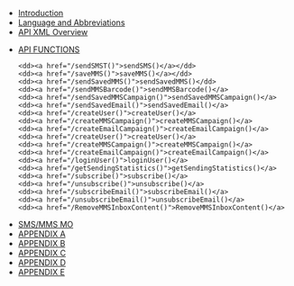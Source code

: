 <html>

<head>


</head>

<body>

<ul>

<li> <a href="#IntroductionT">Introduction</a> </li>

<li> <a href="#LnAT">Language and Abbreviations</a> </li>  

<li> <a href="#ApiXmlOvT">API XML Overview</a> </li>

<dl>

<li><dt><a href="#ApiFuncT">API FUNCTIONS</a></dt></li>	

	<dd><a href="/sendSMST()">sendSMS()</a></dd>
	<dd><a href="/saveMMS()">saveMMS()</a></dd>
	<dd><a href="/sendSavedMMS()">sendSavedMMS()</dd>
	<dd><a href="/sendMMSBarcode()">sendMMSBarcode()</a>
	<dd><a href="/sendSavedMMSCampaign()">sendSavedMMSCampaign()</a>
	<dd><a href="/sendSavedEmail()">sendSavedEmail()</a>
	<dd><a href="/createUser()">createUser()</a>
	<dd><a href="/createMMSCampaign()">createMMSCampaign()</a>
	<dd><a href="/createEmailCampaign()">createEmailCampaign()</a>
	<dd><a href="/createUser()">createUser()</a>
	<dd><a href="/createMMSCampaign()">createMMSCampaign()</a>
	<dd><a href="/createEmailCampaign()">createEmailCampaign()</a>
	<dd><a href="/loginUser()">loginUser()</a>
	<dd><a href="/getSendingStatistics()">getSendingStatistics()</a>
	<dd><a href="/subscribe()">subscribe()</a>
	<dd><a href="/unsubscribe()">unsubscribe()</a>
	<dd><a href="/subscribeEmail()">subscribeEmail()</a>
	<dd><a href="/unsubscribeEmail()">unsubscribeEmail()</a>
	<dd><a href="/RemoveMMSInboxContent()">RemoveMMSInboxContent()</a>

</dl>

<li> <a href="/SMS/MMS%20MO">SMS/MMS MO</a> </li>
<li> <a href="/APPENDIX%20A">APPENDIX A</a> </li>
<li> <a href="/APPENDIX%20B">APPENDIX B</a> </li>
<li> <a href="/APPENDIX%20C">APPENDIX C</a> </li>
<li> <a href="/APPENDIX%20D">APPENDIX D</a> </li>
<li> <a href="/APPENDIX%20E">APPENDIX E</a> </li>

</ul>

